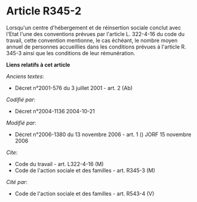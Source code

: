 # Article R345-2

Lorsqu'un centre d'hébergement et de réinsertion sociale conclut avec l'Etat l'une des conventions prévues par l'article L.
322-4-16 du code du travail, cette convention mentionne, le cas échéant, le nombre moyen annuel de personnes accueillies dans
les conditions prévues à l'article R. 345-3 ainsi que les conditions de leur rémunération.

**Liens relatifs à cet article**

_Anciens textes_:

  - Décret n°2001-576 du 3 juillet 2001 - art. 2 (Ab)

_Codifié par_:

  - Décret n°2004-1136 2004-10-21

_Modifié par_:

  - Décret n°2006-1380 du 13 novembre 2006 - art. 1 () JORF 15 novembre 2006

_Cite_:

  - Code du travail - art. L322-4-16 (M)
  - Code de l'action sociale et des familles - art. R345-3 (M)

_Cité par_:

  - Code de l'action sociale et des familles - art. R543-4 (V)

